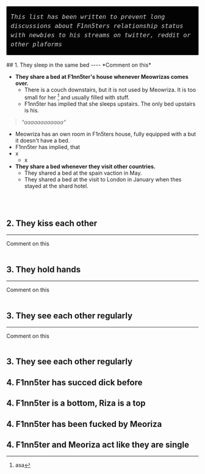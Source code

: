 <div style="background-color:#030303; border: 1px solid rgba(255,255,255,0.15); border-radius: 2px; padding: 15px 10px 15px">
<i style="font-size: 16px; word-wrap: break-word; overflow: auto; overflow-y: auto; overflow-y: hidden; color: #d0d0d0; font-size: 16px; line-height: 1.5; font-family: Monaco, Bitstream Vera Sans Mono, Lucida Console, Terminal, monospace;">This list has been written to prevent long discussions about F1nn5ters relationship status with newbies to his streams on twitter, reddit or other plaforms</i>    
</div>
<br/>
## 1. They sleep in the same bed
----
*Comment on this*

- **They share a bed at F1nn5ter's house whenever Meowrizas comes over.**
  - There is a couch downstairs, but it is not used by Meowriza. It is too small for her [^1] and usually filled with stuff.  
  - F1nn5ter has implied that she sleeps upstairs. The only bed upstairs is his.  
 >*"aaaaaaaaaaaa"* 
  - Meowriza has an own room in F1n5ters house, fully equipped with a  but it doesn't have a bed.  
  - F1nn5ter has implied, that    
  - x
    - x  
- **They share a bed whenever they visit other countries.**
  - They shared a bed at the spain vaction in May.
  - They shared a bed at the visit to London in January when thes stayed at the shard hotel.



<br />
<br />


## 2. They kiss each other 
----
Comment on this
<br />
<br />

## 3. They hold hands
----
Comment on this
<br />
<br />

## 3. They see each other regularly
----
Comment on this
<br />
<br />

## 3. They see each other regularly

## 4. F1nn5ter has succed dick before


## 4. F1nn5ter is a bottom, Riza is a top


## 4. F1nn5ter has been fucked by Meoriza


## 4. F1nn5ter and Meoriza act like they are single


[^1]: asa

